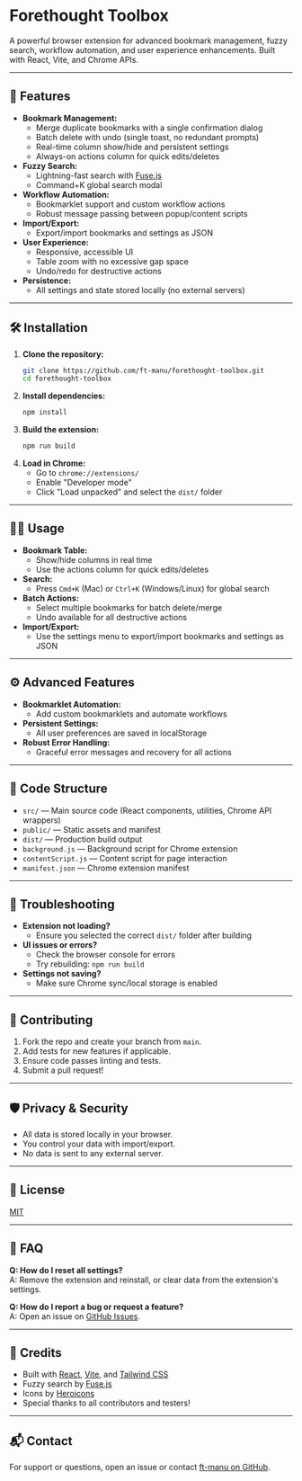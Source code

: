 # Forethought Toolbox

A powerful browser extension for advanced bookmark management, fuzzy search, workflow automation, and user experience enhancements. Built with React, Vite, and Chrome APIs.

---

## 🚀 Features

- **Bookmark Management:**
  - Merge duplicate bookmarks with a single confirmation dialog
  - Batch delete with undo (single toast, no redundant prompts)
  - Real-time column show/hide and persistent settings
  - Always-on actions column for quick edits/deletes
- **Fuzzy Search:**
  - Lightning-fast search with [Fuse.js](https://fusejs.io/)
  - Command+K global search modal
- **Workflow Automation:**
  - Bookmarklet support and custom workflow actions
  - Robust message passing between popup/content scripts
- **Import/Export:**
  - Export/import bookmarks and settings as JSON
- **User Experience:**
  - Responsive, accessible UI
  - Table zoom with no excessive gap space
  - Undo/redo for destructive actions
- **Persistence:**
  - All settings and state stored locally (no external servers)

---

## 🛠️ Installation

1. **Clone the repository:**
   ```sh
   git clone https://github.com/ft-manu/forethought-toolbox.git
   cd forethought-toolbox
   ```
2. **Install dependencies:**
   ```sh
   npm install
   ```
3. **Build the extension:**
   ```sh
   npm run build
   ```
4. **Load in Chrome:**
   - Go to `chrome://extensions/`
   - Enable "Developer mode"
   - Click "Load unpacked" and select the `dist/` folder

---

## 🧑‍💻 Usage

- **Bookmark Table:**
  - Show/hide columns in real time
  - Use the actions column for quick edits/deletes
- **Search:**
  - Press `Cmd+K` (Mac) or `Ctrl+K` (Windows/Linux) for global search
- **Batch Actions:**
  - Select multiple bookmarks for batch delete/merge
  - Undo available for all destructive actions
- **Import/Export:**
  - Use the settings menu to export/import bookmarks and settings as JSON

---

## ⚙️ Advanced Features

- **Bookmarklet Automation:**
  - Add custom bookmarklets and automate workflows
- **Persistent Settings:**
  - All user preferences are saved in localStorage
- **Robust Error Handling:**
  - Graceful error messages and recovery for all actions

---

## 🧩 Code Structure

- `src/` — Main source code (React components, utilities, Chrome API wrappers)
- `public/` — Static assets and manifest
- `dist/` — Production build output
- `background.js` — Background script for Chrome extension
- `contentScript.js` — Content script for page interaction
- `manifest.json` — Chrome extension manifest

---

## 🐞 Troubleshooting

- **Extension not loading?**
  - Ensure you selected the correct `dist/` folder after building
- **UI issues or errors?**
  - Check the browser console for errors
  - Try rebuilding: `npm run build`
- **Settings not saving?**
  - Make sure Chrome sync/local storage is enabled

---

## 🤝 Contributing

1. Fork the repo and create your branch from `main`.
2. Add tests for new features if applicable.
3. Ensure code passes linting and tests.
4. Submit a pull request!

---

## 🛡️ Privacy & Security

- All data is stored locally in your browser.
- You control your data with import/export.
- No data is sent to any external server.

---

## 📄 License

[MIT](LICENSE)

---

## 🙋 FAQ

**Q: How do I reset all settings?**  
A: Remove the extension and reinstall, or clear data from the extension's settings.

**Q: How do I report a bug or request a feature?**  
A: Open an issue on [GitHub Issues](https://github.com/ft-manu/forethought-toolbox/issues).

---

## 📣 Credits

- Built with [React](https://reactjs.org/), [Vite](https://vitejs.dev/), and [Tailwind CSS](https://tailwindcss.com/)
- Fuzzy search by [Fuse.js](https://fusejs.io/)
- Icons by [Heroicons](https://heroicons.com/)
- Special thanks to all contributors and testers!

---

## 📬 Contact

For support or questions, open an issue or contact [ft-manu on GitHub](https://github.com/ft-manu).
